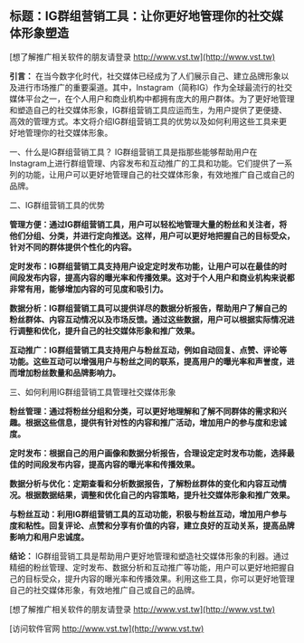 ## **标题：IG群组营销工具：让你更好地管理你的社交媒体形象塑造**

[想了解推广相关软件的朋友请登录 http://www.vst.tw](http://www.vst.tw)

**引言：**
在当今数字化时代，社交媒体已经成为了人们展示自己、建立品牌形象以及进行市场推广的重要渠道。其中，Instagram（简称IG）作为全球最流行的社交媒体平台之一，在个人用户和商业机构中都拥有庞大的用户群体。为了更好地管理和塑造自己的社交媒体形象，IG群组营销工具应运而生，为用户提供了更便捷、高效的管理方式。本文将介绍IG群组营销工具的优势以及如何利用这些工具来更好地管理你的社交媒体形象。

一、什么是IG群组营销工具？
IG群组营销工具是指那些能够帮助用户在Instagram上进行群组管理、内容发布和互动推广的工具和功能。它们提供了一系列的功能，让用户可以更好地管理自己的社交媒体形象，有效地推广自己或自己的品牌。

二、IG群组营销工具的优势

**管理方便：通过IG群组营销工具，用户可以轻松地管理大量的粉丝和关注者，将他们分组、分类，并进行定向推送。这样，用户可以更好地把握自己的目标受众，针对不同的群体提供个性化的内容。**

**定时发布：IG群组营销工具支持用户设定定时发布功能，让用户可以在最佳的时间段发布内容，提高内容的曝光率和传播效果。这对于个人用户和商业机构来说都非常有用，能够增加内容的可见度和吸引力。**

**数据分析：IG群组营销工具可以提供详尽的数据分析报告，帮助用户了解自己的粉丝群体、内容互动情况以及市场反馈。通过这些数据，用户可以根据实际情况进行调整和优化，提升自己的社交媒体形象和推广效果。**

**互动推广：IG群组营销工具支持用户与粉丝互动，例如自动回复、点赞、评论等功能。这些互动可以增强用户与粉丝之间的联系，提高用户的曝光率和声誉度，进而增加粉丝数量和品牌影响力。**

三、如何利用IG群组营销工具管理社交媒体形象

**粉丝管理：通过将粉丝分组和分类，可以更好地理解和了解不同群体的需求和兴趣。根据这些信息，提供有针对性的内容和推广活动，增加用户的参与度和忠诚度。**

**定时发布：根据自己的用户画像和数据分析报告，合理设定定时发布功能，选择最佳的时间段发布内容，提高内容的曝光率和传播效果。**

**数据分析与优化：定期查看和分析数据报告，了解粉丝群体的变化和内容互动情况。根据数据结果，调整和优化自己的内容策略，提升社交媒体形象和推广效果。**

**与粉丝互动：利用IG群组营销工具的互动功能，积极与粉丝互动，增加用户参与度和粘性。回复评论、点赞和分享有价值的内容，建立良好的互动关系，提高品牌影响力和用户忠诚度。**

**结论：**
IG群组营销工具是帮助用户更好地管理和塑造社交媒体形象的利器。通过精细的粉丝管理、定时发布、数据分析和互动推广等功能，用户可以更好地把握自己的目标受众，提升内容的曝光率和传播效果。利用这些工具，你可以更好地管理自己的社交媒体形象，有效地推广自己或自己的品牌。

[想了解推广相关软件的朋友请登录 http://www.vst.tw](http://www.vst.tw)


[访问软件官网 http://www.vst.tw](http://www.vst.tw)
